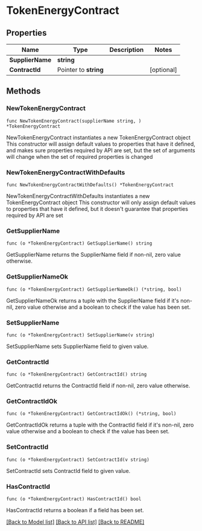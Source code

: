# TokenEnergyContract

## Properties

Name | Type | Description | Notes
------------ | ------------- | ------------- | -------------
**SupplierName** | **string** |  | 
**ContractId** | Pointer to **string** |  | [optional] 

## Methods

### NewTokenEnergyContract

`func NewTokenEnergyContract(supplierName string, ) *TokenEnergyContract`

NewTokenEnergyContract instantiates a new TokenEnergyContract object
This constructor will assign default values to properties that have it defined,
and makes sure properties required by API are set, but the set of arguments
will change when the set of required properties is changed

### NewTokenEnergyContractWithDefaults

`func NewTokenEnergyContractWithDefaults() *TokenEnergyContract`

NewTokenEnergyContractWithDefaults instantiates a new TokenEnergyContract object
This constructor will only assign default values to properties that have it defined,
but it doesn't guarantee that properties required by API are set

### GetSupplierName

`func (o *TokenEnergyContract) GetSupplierName() string`

GetSupplierName returns the SupplierName field if non-nil, zero value otherwise.

### GetSupplierNameOk

`func (o *TokenEnergyContract) GetSupplierNameOk() (*string, bool)`

GetSupplierNameOk returns a tuple with the SupplierName field if it's non-nil, zero value otherwise
and a boolean to check if the value has been set.

### SetSupplierName

`func (o *TokenEnergyContract) SetSupplierName(v string)`

SetSupplierName sets SupplierName field to given value.


### GetContractId

`func (o *TokenEnergyContract) GetContractId() string`

GetContractId returns the ContractId field if non-nil, zero value otherwise.

### GetContractIdOk

`func (o *TokenEnergyContract) GetContractIdOk() (*string, bool)`

GetContractIdOk returns a tuple with the ContractId field if it's non-nil, zero value otherwise
and a boolean to check if the value has been set.

### SetContractId

`func (o *TokenEnergyContract) SetContractId(v string)`

SetContractId sets ContractId field to given value.

### HasContractId

`func (o *TokenEnergyContract) HasContractId() bool`

HasContractId returns a boolean if a field has been set.


[[Back to Model list]](../README.md#documentation-for-models) [[Back to API list]](../README.md#documentation-for-api-endpoints) [[Back to README]](../README.md)


